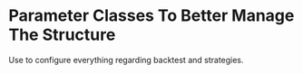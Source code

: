 # Parameter Classes To Better Manage The Structure


Use to configure everything regarding backtest and strategies.